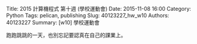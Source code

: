 Title: 2015 計算機程式 第十週 (學校運動會)
Date: 2015-11-08 16:00
Category: Python
Tags: pelican, publishing
Slug: 40123227_hw_w10
Authors: 40123227
Summary:  [w10]  學校運動會




 
跑跑跳跳的一天，也別忘記要認真在自己的課業上。




